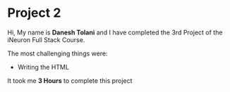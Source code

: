 # Project 2

Hi, My name is **Danesh Tolani** and I have completed the 3rd Project of the iNeuron Full Stack Course.

The most challenging things were:

- Writing the HTML

It took me **3 Hours** to complete this project
